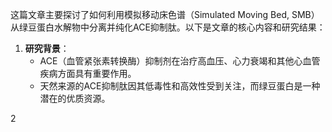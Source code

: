 

这篇文章主要探讨了如何利用模拟移动床色谱（Simulated Moving Bed, SMB）从绿豆蛋白水解物中分离并纯化ACE抑制肽。以下是文章的核心内容和研究结果：

1. **研究背景**：
   - ACE（血管紧张素转换酶）抑制剂在治疗高血压、心力衰竭和其他心血管疾病方面具有重要作用。
   - 天然来源的ACE抑制肽因其低毒性和高效性受到关注，而绿豆蛋白是一种潜在的优质资源。

2
